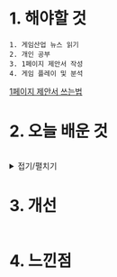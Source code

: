 # 1. 해야할 것
```
1. 게임산업 뉴스 읽기
2. 개인 공부
3. 1페이지 제안서 작성
4. 게임 플레이 및 분석
```


[1페이지 제안서 쓰는법](https://baramjic.tistory.com/76)

# 2. 오늘 배운 것
```

```

<details>
<summary>접기/펼치기</summary>


</details>

# 3. 개선
```

```

# 4. 느낀점
```

```


